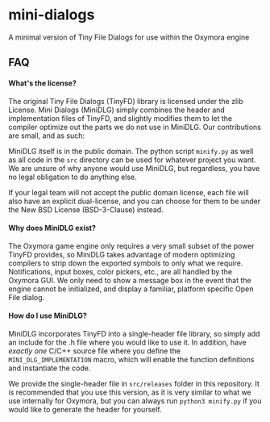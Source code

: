 mini-dialogs
===
A minimal version of Tiny File Dialogs for use within the Oxymora engine

FAQ
---

#### What's the license?

The original Tiny File Dialogs (TinyFD) library is licensed under the zlib
License. Mini Dialogs (MiniDLG) simply combines the header and implementation
files of TinyFD, and slightly modifies them to let the compiler optimize out 
the parts we do not use in MiniDLG. Our contributions are small, and as such:

MiniDLG itself is in the public domain. The python script `minify.py` as well
as all code in the `src` directory can be used for whatever project you want.
We are unsure of why anyone would use MiniDLG, but regardless, you have no 
legal obligation to do anything else.

If your legal team will not accept the public domain license, each file will
also have an explicit dual-license, and you can choose for them to be under
the New BSD License (BSD-3-Clause) instead.

#### Why does MiniDLG exist?

The Oxymora game engine only requires a very small subset of the power TinyFD
provides, so MiniDLG takes advantage of modern optimizing compilers to strip
down the exported symbols to only what we require. Notifications, input boxes,
color pickers, etc., are all handled by the Oxymora GUI. We only need to show
a message box in the event that the engine cannot be initialized, and display
a familiar, platform specific Open File dialog.

#### How do I use MiniDLG?

MiniDLG incorporates TinyFD into a single-header file library, so simply add
an include for the .h file where you would like to use it. In addition, have
_exactly one_ C/C++ source file where you define the `MINI_DLG_IMPLEMENTATION`
macro, which will enable the function definitions and instantiate the code.

We provide the single-header file in `src/releases` folder in this repository.
It is recommended that you use this version, as it is very similar to what we 
use internally for Oxymora, but you can always run `python3 minify.py` if you 
would like to generate the header for yourself.